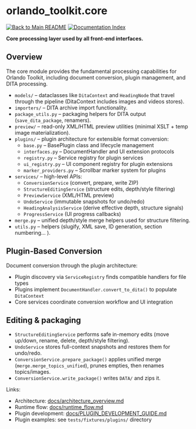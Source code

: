 # orlando_toolkit.core

[![Back to Main README](https://img.shields.io/badge/←%20Back%20to-README-blue)](../../README.md)
[![Documentation Index](https://img.shields.io/badge/←%20Docs-Index-green)](../../docs/README.md)

**Core processing layer used by all front-end interfaces.**

## Overview

The core module provides the fundamental processing capabilities for Orlando Toolkit, including document conversion, plugin management, and DITA processing.

- `models/` – dataclasses like `DitaContext` and `HeadingNode` that travel through the pipeline (DitaContext includes images and videos stores).
- `importers/` – DITA archive import functionality.
- `package_utils.py` – packaging helpers for DITA output (`save_dita_package`, renamers).
- `preview/` – read-only XML/HTML preview utilities (minimal XSLT + temp image materialization).
- `plugins/` – plugin architecture for extensible format conversion:
  - `base.py` – BasePlugin class and lifecycle management
  - `interfaces.py` – DocumentHandler and UI extension protocols
  - `registry.py` – Service registry for plugin services
  - `ui_registry.py` – UI component registry for plugin extensions
  - `marker_providers.py` – Scrollbar marker system for plugins
- `services/` – high-level APIs:
  - `ConversionService` (convert, prepare, write ZIP)
  - `StructureEditingService` (structure edits, depth/style filtering)
  - `PreviewService` (XML/HTML preview)
  - `UndoService` (immutable snapshots for undo/redo)
  - `HeadingAnalysisService` (derive effective depth, structure signals)
  - `ProgressService` (UI progress callbacks)
- `merge.py` – unified depth/style merge helpers used for structure filtering.
- `utils.py` – helpers (slugify, XML save, ID generation, section numbering… ).

## Plugin-Based Conversion

Document conversion through the plugin architecture:
- Plugin discovery via `ServiceRegistry` finds compatible handlers for file types
- Plugins implement `DocumentHandler.convert_to_dita()` to populate `DitaContext`
- Core services coordinate conversion workflow and UI integration

## Editing & packaging

- `StructureEditingService` performs safe in-memory edits (move up/down, rename, delete, depth/style filtering).
- `UndoService` stores full-context snapshots and restores them for undo/redo.
- `ConversionService.prepare_package()` applies unified merge (`merge.merge_topics_unified`), prunes empties, then renames topics/images.
- `ConversionService.write_package()` writes `DATA/` and zips it.

Links:
- Architecture: [docs/architecture_overview.md](../../docs/architecture_overview.md)
- Runtime flow: [docs/runtime_flow.md](../../docs/runtime_flow.md)
- Plugin development: [docs/PLUGIN_DEVELOPMENT_GUIDE.md](../../docs/PLUGIN_DEVELOPMENT_GUIDE.md)
- Plugin examples: see `tests/fixtures/plugins/` directory